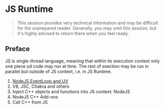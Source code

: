 # JS Runtime

>This session provides very technical information and may be difficult for the unprepared reader. Generally, you may omit this session, but it's highly advised to return there when you feel ready.

## Preface
JS is single-thread language, meaning that within its execution context only one piece od code may run at time. The rest of exection may be run in parallel but outside of JS context, i.e. in JS Runtime.

1. [NodeJS EventLoop and UV](https://github.com/olegkleiman/crib/blob/master/session5/eventLoop/readme.md)
2. V8, JSC, Chakra and others
3. Inject C++ objects and functions into JS context: NodeJS
4. NodeJS C++ Add-ons
5. Call C++ from JS
